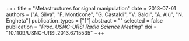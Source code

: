 +++
title = "Metastructures for signal manipulation"
date = 2013-07-01
authors = ["A. Silva", "F. Monticone", "G. Castaldi", "V. Galdi", "A. Alù", "N. Engheta"]
publication_types = ["1"]
abstract = ""
selected = false
publication = "*Proc. USNC-URSI Radio Science Meeting*"
doi = "10.1109/USNC-URSI.2013.6715535"
+++

